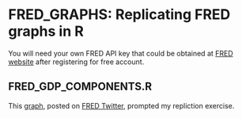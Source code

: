 # FRED_GRAPHS: Replicating FRED graphs in R

You will need your own FRED API key that could be obtained at [FRED website](https://fredhelp.stlouisfed.org/fred/account/fred-account-features/register/) after registering for free account.

## FRED_GDP_COMPONENTS.R

This [graph](https://twitter.com/stlouisfed/status/1064176422124756992), posted on [FRED Twitter](https://twitter.com/stlouisfed), prompted my repliction exercise. 

